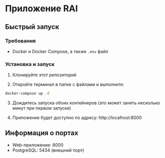 # Приложение RAI

## Быстрый запуск

### Требования
- Docker и Docker Compose, а также `.env` файл

### Установка и запуск

1. Клонируйте этот репозиторий

2. Откройте терминал в папке с файлами и выполните:

```bash
docker-compose up -d
```

3. Дождитесь запуска обоих контейнеров (это может занять несколько минут при первом запуске)

4. Приложение будет доступно по адресу: http://localhost:8000

## Информация о портах
- Web-приложение: 8000
- PostgreSQL: 5434 (внешний порт)
